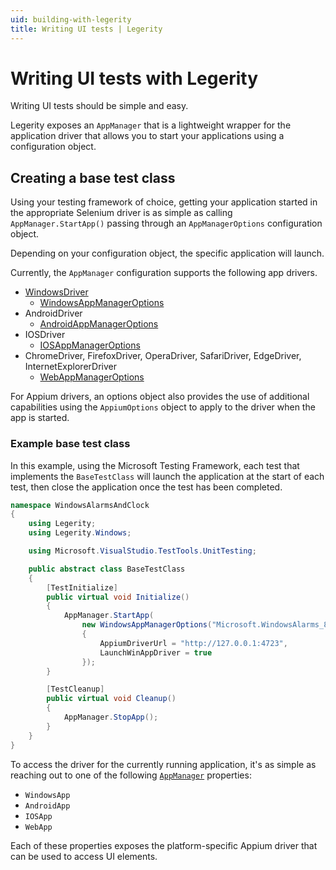 ```yaml
---
uid: building-with-legerity
title: Writing UI tests | Legerity
---
```


# Writing UI tests with Legerity

Writing UI tests should be simple and easy.

Legerity exposes an `AppManager` that is a lightweight wrapper for the application driver that allows you to start your applications using a configuration object.

## Creating a base test class

Using your testing framework of choice, getting your application started in the appropriate Selenium driver is as simple as calling `AppManager.StartApp()` passing through an `AppManagerOptions` configuration object.

Depending on your configuration object, the specific application will launch.

Currently, the `AppManager` configuration supports the following app drivers.

- [WindowsDriver](https://github.com/microsoft/WinAppDriver)
  - [WindowsAppManagerOptions](https://github.com/MADE-Apps/legerity/blob/main/src/Legerity.Core/Windows/WindowsAppManagerOptions.cs)
- AndroidDriver
  - [AndroidAppManagerOptions](https://github.com/MADE-Apps/legerity/blob/main/src/Legerity.Core/Android/AndroidAppManagerOptions.cs)
- IOSDriver
  - [IOSAppManagerOptions](https://github.com/MADE-Apps/legerity/blob/main/src/Legerity.Core/IOS/IOSAppManagerOptions.cs)
- ChromeDriver, FirefoxDriver, OperaDriver, SafariDriver, EdgeDriver, InternetExplorerDriver
  - [WebAppManagerOptions](https://github.com/MADE-Apps/legerity/blob/main/src/Legerity.Core/Web/WebAppManagerOptions.cs)

For Appium drivers, an options object also provides the use of additional capabilities using the `AppiumOptions` object to apply to the driver when the app is started.

### Example base test class

In this example, using the Microsoft Testing Framework, each test that implements the `BaseTestClass` will launch the application at the start of each test, then close the application once the test has been completed.

```csharp
namespace WindowsAlarmsAndClock
{
    using Legerity;
    using Legerity.Windows;

    using Microsoft.VisualStudio.TestTools.UnitTesting;

    public abstract class BaseTestClass
    {
        [TestInitialize]
        public virtual void Initialize()
        {
            AppManager.StartApp(
                new WindowsAppManagerOptions("Microsoft.WindowsAlarms_8wekyb3d8bbwe!App")
                {
                    AppiumDriverUrl = "http://127.0.0.1:4723",
                    LaunchWinAppDriver = true
                });
        }

        [TestCleanup]
        public virtual void Cleanup()
        {
            AppManager.StopApp();
        }
    }
}
```

To access the driver for the currently running application, it's as simple as reaching out to one of the following [`AppManager`](https://github.com/MADE-Apps/legerity/blob/main/src/Legerity.Core/AppManager.cs) properties:

- `WindowsApp`
- `AndroidApp`
- `IOSApp`
- `WebApp`

Each of these properties exposes the platform-specific Appium driver that can be used to access UI elements.
